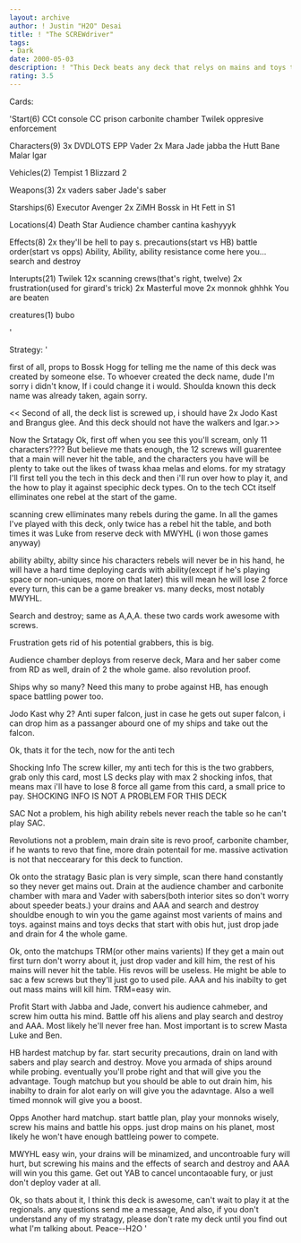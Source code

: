 ```yaml
---
layout: archive
author: ! Justin "H2O" Desai
title: ! "The SCREWdriver"
tags:
- Dark
date: 2000-05-03
description: ! "This Deck beats any deck that relys on mains and toys to win games.This deck is also very solid against the other popular decks out there.This deck is anti tech."
rating: 3.5
---
```

Cards: 

'Start(6)
CCt
console
CC prison
carbonite chamber
Twilek
oppresive enforcement

Characters(9)
3x DVDLOTS
EPP Vader
2x Mara Jade
jabba the Hutt
Bane Malar
Igar

Vehicles(2)
Tempist 1
Blizzard 2

Weapons(3)
2x vaders saber
Jade's saber

Starships(6)
Executor
Avenger
2x ZiMH
Bossk in Ht
Fett in S1

Locations(4)
Death Star
Audience chamber
cantina
kashyyyk

Effects(8)
2x they'll be hell to pay
s. precautions(start vs HB)
battle order(start vs opps)
Ability, Ability, ability
resistance
come here you...
search and destroy

Interupts(21)
Twilek
12x scanning crews(that's right, twelve)
2x frustration(used for girard's trick)
2x Masterful move
2x monnok
ghhhk
You are beaten

creatures(1)
bubo

'

Strategy: '

first of all, props to Bossk Hogg for telling me the name of this deck was created by someone else.  To whoever created the deck name, dude I'm sorry i didn't know, If i could change it i would.  Shoulda known this deck name was already taken, again sorry.

<< Second of all, the deck list is screwed up, i should have 2x Jodo Kast and Brangus glee.  And this deck should not have the walkers and Igar.>>

Now the Srtatagy
Ok, first off when you see this you'll scream, only 11 characters????
But believe me thats enough, the 12 screws will guarentee that a main will never hit the table, and the characters you have will be plenty to take out the likes of twass khaa melas and eloms.
for my stratagy I'll first tell you the tech in this deck and then i'll run over how to play it, and the how to play it against speciphic deck types.
On to the tech
CCt itself elliminates one rebel at the start of the game.

scanning crew elliminates many rebels during the game.  In all the games I've played with this deck, only twice has a rebel hit the table, and both times it was Luke from reserve deck with MWYHL (i won those games anyway)

ability abilty, abilty  since his characters rebels will never be in his hand, he will have a hard time deploying cards with ability(except if he's playing space or non-uniques, more on that later) this will mean he will lose 2 force every turn, this can be a game breaker vs. many decks, most notably MWYHL.

Search and destroy; same as A,A,A.  these two cards work awesome with screws.

Frustration gets rid of his potential grabbers, this is big.

Audience chamber deploys from reserve deck, Mara and her saber come from RD as well, drain of 2 the whole game. also revolution proof.

Ships	why so many?  Need this many to probe against HB, has enough space battling power too.

Jodo Kast  why 2?  Anti super falcon, just in case he gets out super falcon, i can drop him as a passanger abourd one of my ships and take out the falcon.

Ok, thats it for the tech, now for the anti tech

Shocking Info	The screw killer, my anti tech for this is the two grabbers, grab only this card, most LS decks play with max 2 shocking infos, that means max i'll have to lose 8 force all game from this card, a small price to pay.  SHOCKING INFO IS NOT A PROBLEM FOR THIS DECK

SAC  Not a problem, his high ability rebels never reach the table so he can't play SAC.

Revolutions not a problem, main drain site is revo proof, carbonite chamber, if he wants to revo that fine, more drain potentail for me.  massive activation is not that neccearary for this deck to function.

Ok onto the stratagy
Basic plan is very simple, scan there hand constantly so they never get mains out.  Drain at the audience chamber and carbonite chamber with mara and Vader with sabers(both interior sites so don't worry about speeder beats.)
your drains and AAA and search and destroy shouldbe enough to win you the game against most varients of mains and toys.  against mains and toys decks that start with obis hut, just drop jade and drain for 4 the whole game.

Ok, onto the matchups
TRM(or other mains varients)  If they get a main out first turn don't worry about it, just drop vader and kill him, the rest of his mains will never hit the table. His revos will be useless.  He might be able to sac a few screws but they'll just go to used pile.
AAA and his inabilty to get out mass mains will kill him.  TRM=easy win.

Profit Start with Jabba and Jade, convert his audience cahmeber, and screw him outta his mind.  Battle off his aliens and play search and destroy and AAA.  Most likely he'll never free han.
Most important is to screw Masta Luke and Ben.

HB  hardest matchup by far.
start security precautions, drain on land with sabers and play search and destroy.  Move you armada of ships around while probing.  eventually you'll probe right and that will give you the advantage.  Tough matchup but you should be able to out drain him, his inabilty to drain for alot early on will give you the adavntage.  Also a well timed monnok will give you a boost.

Opps  Another hard matchup.  start battle plan, play your monnoks wisely, screw his mains and battle his opps.  just drop mains on his planet, most likely he won't have enough battleing power to compete.

MWYHL	easy win, your drains will be minamized, and uncontroable fury will hurt, but screwing his mains and the effects of search and destroy and AAA will win you this game.	Get out YAB to cancel uncontaoable fury, or just don't deploy vader at all.

Ok, so thats about it, I think this deck is awesome, can't wait to play it at the regionals.  any questions send me a message, And also, if you don't understand any of my stratagy, please don't rate my deck until you find out what I'm talking about.  Peace--H2O
'